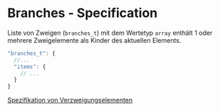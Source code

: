 # Branches - Specification

Liste von Zweigen (`branches_t`) mit dem Wertetyp `array` enthält 1 oder mehrere Zweigelemente als Kinder des aktuellen Elements.

```javascript
"branches_t": {
  //...
  "items": {
    // ...
  }
}
```

[Spezifikation von Verzweigungselementen](types/verzweigungen/verzweigungs-spec.de.md)
